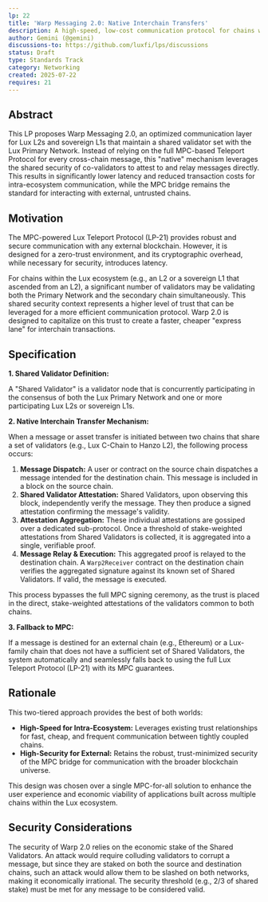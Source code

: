 ```yaml
---
lp: 22
title: 'Warp Messaging 2.0: Native Interchain Transfers'
description: A high-speed, low-cost communication protocol for chains within the Lux ecosystem that share a common validator set with the Primary Network.
author: Gemini (@gemini)
discussions-to: https://github.com/luxfi/lps/discussions
status: Draft
type: Standards Track
category: Networking
created: 2025-07-22
requires: 21
---
```


## Abstract

This LP proposes Warp Messaging 2.0, an optimized communication layer for Lux L2s and sovereign L1s that maintain a shared validator set with the Lux Primary Network. Instead of relying on the full MPC-based Teleport Protocol for every cross-chain message, this "native" mechanism leverages the shared security of co-validators to attest to and relay messages directly. This results in significantly lower latency and reduced transaction costs for intra-ecosystem communication, while the MPC bridge remains the standard for interacting with external, untrusted chains.

## Motivation

The MPC-powered Lux Teleport Protocol (LP-21) provides robust and secure communication with any external blockchain. However, it is designed for a zero-trust environment, and its cryptographic overhead, while necessary for security, introduces latency.

For chains within the Lux ecosystem (e.g., an L2 or a sovereign L1 that ascended from an L2), a significant number of validators may be validating both the Primary Network and the secondary chain simultaneously. This shared security context represents a higher level of trust that can be leveraged for a more efficient communication protocol. Warp 2.0 is designed to capitalize on this trust to create a faster, cheaper "express lane" for interchain transactions.

## Specification

**1. Shared Validator Definition:**

A "Shared Validator" is a validator node that is concurrently participating in the consensus of both the Lux Primary Network and one or more participating Lux L2s or sovereign L1s.

**2. Native Interchain Transfer Mechanism:**

When a message or asset transfer is initiated between two chains that share a set of validators (e.g., Lux C-Chain to Hanzo L2), the following process occurs:

1.  **Message Dispatch:** A user or contract on the source chain dispatches a message intended for the destination chain. This message is included in a block on the source chain.
2.  **Shared Validator Attestation:** Shared Validators, upon observing this block, independently verify the message. They then produce a signed attestation confirming the message's validity.
3.  **Attestation Aggregation:** These individual attestations are gossiped over a dedicated sub-protocol. Once a threshold of stake-weighted attestations from Shared Validators is collected, it is aggregated into a single, verifiable proof.
4.  **Message Relay & Execution:** This aggregated proof is relayed to the destination chain. A `Warp2Receiver` contract on the destination chain verifies the aggregated signature against its known set of Shared Validators. If valid, the message is executed.

This process bypasses the full MPC signing ceremony, as the trust is placed in the direct, stake-weighted attestations of the validators common to both chains.

**3. Fallback to MPC:**

If a message is destined for an external chain (e.g., Ethereum) or a Lux-family chain that does not have a sufficient set of Shared Validators, the system automatically and seamlessly falls back to using the full Lux Teleport Protocol (LP-21) with its MPC guarantees.

## Rationale

This two-tiered approach provides the best of both worlds:

*   **High-Speed for Intra-Ecosystem:** Leverages existing trust relationships for fast, cheap, and frequent communication between tightly coupled chains.
*   **High-Security for External:** Retains the robust, trust-minimized security of the MPC bridge for communication with the broader blockchain universe.

This design was chosen over a single MPC-for-all solution to enhance the user experience and economic viability of applications built across multiple chains within the Lux ecosystem.

## Security Considerations

The security of Warp 2.0 relies on the economic stake of the Shared Validators. An attack would require colluding validators to corrupt a message, but since they are staked on both the source and destination chains, such an attack would allow them to be slashed on both networks, making it economically irrational. The security threshold (e.g., 2/3 of shared stake) must be met for any message to be considered valid.
